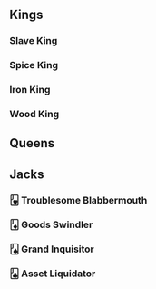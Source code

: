 ## Kings

### Slave King

### Spice King

### Iron King

### Wood King

## Queens

## Jacks

### 🂻 Troublesome Blabbermouth

### 🃋 Goods Swindler

### 🂫 Grand Inquisitor

### 🃛 Asset Liquidator

